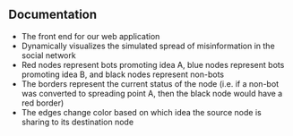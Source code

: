  ## Documentation
 - The front end for our web application
 - Dynamically visualizes the simulated spread of misinformation in the social network
 - Red nodes represent bots promoting idea A, blue nodes represent bots promoting idea B, and black nodes represent non-bots
 - The borders represent the current status of the node (i.e. if a non-bot was converted to spreading point A, then the black node  would have a red border)
 - The edges change color based on which idea the source  node is sharing to its destination node
